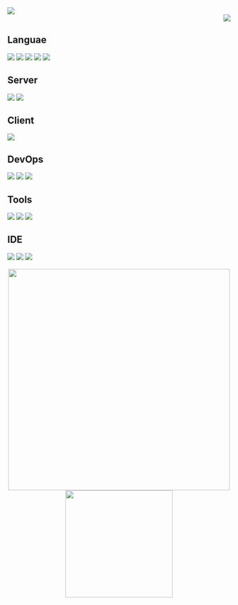 
<!-- Header  -->
<img src="https://capsule-render.vercel.app/api?type=Rounded&color=FFFFFF&height=140&section=header&text=Hello!%20I'm%20Root&fontColor=223a5e&fontSize=70" />

 <!-- Hit Count  -->
<div align="Right">
 <a target="_blank" href="https://hits.seeyoufarm.com"><img src="https://hits.seeyoufarm.com/api/count/incr/badge.svg?url=https%3A%2F%2Fgithub.com%2FParkRootSeok%2Fhit-counter&count_bg=%23223A5E&title_bg=%237F7F7F&icon=googlekeep.svg&icon_color=%23FFFFFF&title=hits&edge_flat=true"/></a>
</div>

## Languae
<div>
 <img src="https://img.shields.io/badge/java-%23ED8B00.svg?style=for-the-badge&logo=openjdk&logoColor=white"/>
 <img src="https://img.shields.io/badge/c-%2300599C.svg?style=for-the-badge&logo=c&logoColor=white"/>
 <img src="https://img.shields.io/badge/javascript-%23323330.svg?style=for-the-badge&logo=javascript&logoColor=%23F7DF1E"/>
 <img src="https://img.shields.io/badge/html5-%23E34F26.svg?style=for-the-badge&logo=html5&logoColor=white"/>
 <img src="https://img.shields.io/badge/css3-%231572B6.svg?style=for-the-badge&logo=css3&logoColor=white"/>
</div>

## Server
<div>
 <img src="https://img.shields.io/badge/spring-%236DB33F.svg?style=for-the-badge&logo=spring&logoColor=white"/> 
 <img src="https://img.shields.io/badge/mysql-4479A1.svg?style=for-the-badge&logo=mysql&logoColor=white"/> 
</div>

## Client
<div>
 <img src="https://img.shields.io/badge/spring-%236DB33F.svg?style=for-the-badge&logo=spring&logoColor=white"/>
</div>

## DevOps
<div>
 <img src="https://img.shields.io/badge/AWS-%23FF9900.svg?style=for-the-badge&logo=amazon-aws&logoColor=white"/> 
 <img src="https://img.shields.io/badge/docker-%230db7ed.svg?style=for-the-badge&logo=docker&logoColor=white"/>
 <img src="https://img.shields.io/badge/jenkins-%232C5263.svg?style=for-the-badge&logo=jenkins&logoColor=white">
</div>

## Tools
<div>
 <img src="https://img.shields.io/badge/git-%23F05033.svg?style=for-the-badge&logo=git&logoColor=white"/>
 <img src="https://img.shields.io/badge/github-%23121011.svg?style=for-the-badge&logo=github&logoColor=white"/>
 <img src="https://img.shields.io/badge/Postman-FF6C37?style=for-the-badge&logo=postman&logoColor=white/>
 <img src="https://img.shields.io/badge/Notion-%23000000.svg?style=for-the-badge&logo=notion&logoColor=white">
</div>

## IDE
<div>
 <img src="https://img.shields.io/badge/IntelliJIDEA-000000.svg?style=for-the-badge&logo=intellij-idea&logoColor=white"/> 
 <img src="https://img.shields.io/badge/Visual%20Studio%20Code-0078d7.svg?style=for-the-badge&logo=visual-studio-code&logoColor=white"/>
 <img src="https://img.shields.io/badge/Eclipse-FE7A16.svg?style=for-the-badge&logo=Eclipse&logoColor=white"/>
</div>

<br>

<div align="center">
   <img src="http://mazassumnida.wtf/api/v2/generate_badge?boj=parkrootseok" width="500rem" />
   <img src="https://github-readme-stats.vercel.app/api/top-langs/?username=parkrootseok" height="242px"/>
</div>
